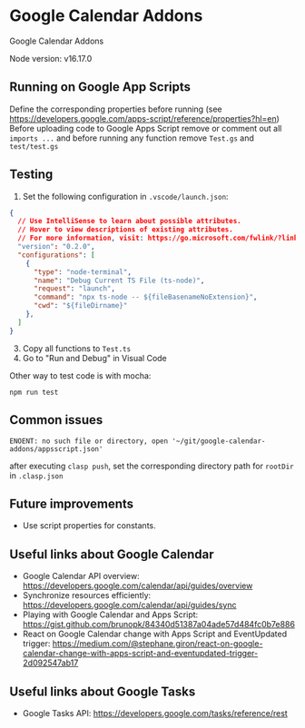 # Google Calendar Addons

Google Calendar Addons

Node version: v16.17.0

## Running on Google App Scripts

Define the corresponding properties before running (see https://developers.google.com/apps-script/reference/properties?hl=en)
Before uploading code to Google Apps Script remove or comment out all `imports ...` and before running any function remove `Test.gs` and `test/test.gs`

## Testing

1. Set the following configuration in `.vscode/launch.json`:
  ```json
  {
    // Use IntelliSense to learn about possible attributes.
    // Hover to view descriptions of existing attributes.
    // For more information, visit: https://go.microsoft.com/fwlink/?linkid=830387
    "version": "0.2.0",
    "configurations": [
      {
        "type": "node-terminal",
        "name": "Debug Current TS File (ts-node)",
        "request": "launch",
        "command": "npx ts-node -- ${fileBasenameNoExtension}",
        "cwd": "${fileDirname}"
      },
    ]
  }
  ```
3. Copy all functions to `Test.ts`
4. Go to "Run and Debug" in Visual Code


Other way to test code is with mocha:

```shell
npm run test
```

## Common issues

```shell
ENOENT: no such file or directory, open '~/git/google-calendar-addons/appsscript.json'
```

after executing `clasp push`, set the corresponding directory path for `rootDir` in `.clasp.json`

## Future improvements

- Use script properties for constants.

## Useful links about Google Calendar

- Google Calendar API overview: https://developers.google.com/calendar/api/guides/overview
- Synchronize resources efficiently: https://developers.google.com/calendar/api/guides/sync
- Playing with Google Calendar and Apps Script: https://gist.github.com/brunopk/84340d51387a04ade57d484fc0b7e886
- React on Google Calendar change with Apps Script and EventUpdated trigger: https://medium.com/@stephane.giron/react-on-google-calendar-change-with-apps-script-and-eventupdated-trigger-2d092547ab17

## Useful links about Google Tasks

- Google Tasks API: https://developers.google.com/tasks/reference/rest

